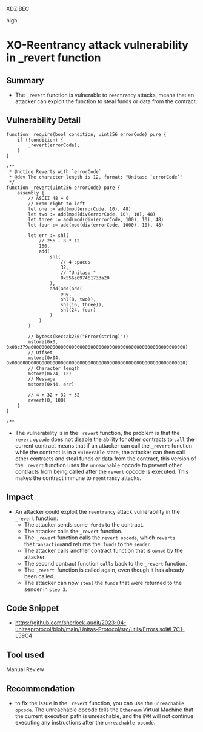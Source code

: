 XDZIBEC

high

# XO-Reentrancy attack vulnerability in _revert function

## Summary
- The `_revert` function is vulnerable to `reentrancy` attacks, means that an attacker can exploit the function to steal funds or data from the contract. 
## Vulnerability Detail
```solidity
function _require(bool condition, uint256 errorCode) pure {
    if (!condition) {
        _revert(errorCode);
    }
}

/**
 * @notice Reverts with `errorCode`
 * @dev The character length is 12, format: "Unitas: `errorCode`"
 */
function _revert(uint256 errorCode) pure {
    assembly {
        // ASCII 48 = 0
        // From right to left
        let one := add(mod(errorCode, 10), 48)
        let two := add(mod(div(errorCode, 10), 10), 48)
        let three := add(mod(div(errorCode, 100), 10), 48)
        let four := add(mod(div(errorCode, 1000), 10), 48)

        let err := shl(
            // 256 - 8 * 12
            160,
            add(
                shl(
                    // 4 spaces
                    32,
                    // "Unitas: "
                    0x556e697461733a20
                ),
                add(add(add(
                    one,
                    shl(8, two)),
                    shl(16, three)),
                    shl(24, four)
                )
            )
        )

        // bytes4(keccak256("Error(string)"))
        mstore(0x0, 0x08c379a000000000000000000000000000000000000000000000000000000000)
        // Offset
        mstore(0x04, 0x0000000000000000000000000000000000000000000000000000000000000020)
        // Character length
        mstore(0x24, 12)
        // Message
        mstore(0x44, err)

        // 4 + 32 + 32 + 32
        revert(0, 100)
    }
}

/**
```
- The vulnerability is in the `_revert` function, the problem is that the `revert` `opcode` does not disable the ability for other contracts to `call` the current contract  means that if an attacker can call the `_revert` function while the contract is in a `vulnerable` state, the attacker can then call other contracts and steal funds or data from the contract, this version of the `_revert` function uses the `unreachable` opcode to prevent other contracts from being called after the `revert` opcode is executed. This makes the contract immune to `reentrancy` attacks.
## Impact
- An attacker could exploit the `reentrancy` attack vulnerability in the `_revert` function:
    - The attacker sends some` funds` to the contract.
    - The attacker calls the `_revert` function.
    - The` _revert` function calls the `revert opcode`, which `reverts` the` transaction `and returns the` funds` to the `sender`.
    - The attacker calls another contract function that is `owned` by the attacker.
    - The second contract function `calls` back to the `_revert` function.
    - The `_revert `function is called again, even though it has already been called.
    - The attacker can now `steal` the `funds` that were returned to the sender in `step 3`.
## Code Snippet
- https://github.com/sherlock-audit/2023-04-unitasprotocol/blob/main/Unitas-Protocol/src/utils/Errors.sol#L7C1-L59C4
## Tool used

Manual Review

## Recommendation
- to fix the issue in the `_revert` function, you can use the `unreachable opcode`. The unreachable opcode tells the `Ethereum` Virtual Machine that the current execution path is unreachable, and the `EVM` will not continue executing any instructions after the `unreachable opcode`.